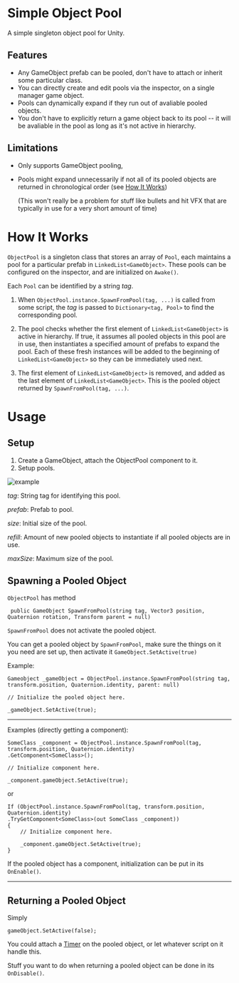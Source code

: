 # Simple Object Pool

A simple singleton object pool for Unity.

## Features
- Any GameObject prefab can be pooled, don't have to attach or inherit some particular class.
- You can directly create and edit pools via the inspector, on a single manager game object.
- Pools can dynamically expand if they run out of avaliable pooled objects.
- You don't have to explicitly return a game object back to its pool -- it will be avaliable in the pool as long as it's not active in hierarchy.

## Limitations
- Only supports GameObject pooling, 
- Pools might expand unnecessarily if not all of its pooled objects are returned in chronological order (see [How It Works](#how-it-works))

  (This won't really be a problem for stuff like bullets and hit VFX that are typically in use for a very short amount of time)

# How It Works
`ObjectPool` is a singleton class that stores an array of `Pool`, each maintains a pool for a particular prefab in `LinkedList<GameObject>`. These pools can be configured on the inspector, and are initialized on `Awake()`.

Each `Pool` can be identified by a string *tag*.

1. When `ObjectPool.instance.SpawnFromPool(tag, ...)` is called from some script, the *tag* is passed to `Dictionary<tag, Pool>` to find the corresponding pool.

2. The pool checks whether the first element of `LinkedList<GameObject>` is active in hierarchy. If true, it assumes all pooled objects in this pool are in use, then instantiates a specified amount of prefabs to expand the pool. Each of these fresh instances will be added to the beginning of `LinkedList<GameObject>` so they can be immediately used next.

3. The first element of `LinkedList<GameObject>` is removed, and added as the last element of `LinkedList<GameObject>`. This is the pooled object returned by `SpawnFromPool(tag, ...)`.



# Usage
## Setup
1. Create a GameObject, attach the ObjectPool component to it.
2. Setup pools.

![example](https://i.ibb.co/1XG4Wgx/simple-object-pool-1.jpg)

*tag*: String tag for identifying this pool.

*prefab*: Prefab to pool.

*size*: Initial size of the pool.

*refill*: Amount of new pooled objects to instantiate if all pooled objects are in use.

*maxSize*: Maximum size of the pool.

## Spawning a Pooled Object

`ObjectPool` has method
```
 public GameObject SpawnFromPool(string tag, Vector3 position, Quaternion rotation, Transform parent = null)
```

 `SpawnFromPool` does not activate the pooled object.

You can get a pooled object by `SpawnFromPool`, make sure the things on it you need are set up, then activate it `GameObject.SetActive(true)`

Example:
```
Gameobject _gameObject = ObjectPool.instance.SpawnFromPool(string tag, transform.position, Quaternion.identity, parent: null)

// Initialize the pooled object here.

_gameObject.SetActive(true);
```

---

Examples (directly getting a component):
```
SomeClass _component = ObjectPool.instance.SpawnFromPool(tag, transform.position, Quaternion.identity)
.GetComponent<SomeClass>();

// Initialize component here.

_component.gameObject.SetActive(true);
```
or

```
If (ObjectPool.instance.SpawnFromPool(tag, transform.position, Quaternion.identity)
.TryGetComponent<SomeClass>(out SomeClass _component))
{
    // Initialize component here.

    _component.gameObject.SetActive(true);
}
```
If the pooled object has a component, initialization can be put in its `OnEnable()`.

---

## Returning a Pooled Object
Simply
```
gameObject.SetActive(false);
```
You could attach a [Timer] on the pooled object, or let whatever script on it handle this.

Stuff you want to do when returning a pooled object can be done in its `OnDisable()`.

[//]: # (These are reference links used in the body of this note and get stripped out when the markdown processor does its job. There is no need to format nicely because it shouldn't be seen. Thanks SO - http://stackoverflow.com/questions/4823468/store-comments-in-markdown-syntax)

[Timer]: <https://www.youtube.com/watch?v=pRjTM3pzqDw>
